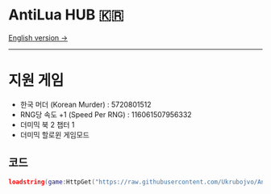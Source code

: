 # AntiLua HUB 🇰🇷
[English version →](./README.en.md)

---

# 지원 게임
- 한국 머더 (Korean Murder) : 5720801512
- RNG당 속도 +1 (Speed Per RNG) : 116061507956332
- 더미믹 북 2 챕터 1
- 더미믹 할로윈 게임모드

## 코드
```lua
loadstring(game:HttpGet("https://raw.githubusercontent.com/Ukrubojvo/AntiLua/run/main.lua"))()
```
